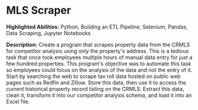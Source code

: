 # MLS Scraper

**Highlighted Abilities:** Python, Building an ETL Pipeline, Selenium, Pandas, Data Scraping, Jupyter Notebooks

**Description:** Create a program that scrapes property data from the CRMLS for competitor analysis using only the property's address. This is a tedious task that once took employees multiple hours of manual data entry for just a few hundred properties. This program's objective was to automate this task so employees could focus on the analysis of the data and not the entry of it. Start by searching the web to scrape tax roll data hosted on public web pages such as Redfin and Zillow. Store this data, then use it to access the current historical property record listing on the CRMLS. Extract this data, clean it, transform it into our competitor analysis schema, and load it into an Excel file. 


